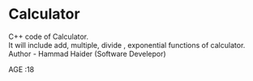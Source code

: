 # Calculator
C++ code of Calculator.
<br>
It will include add, multiple, divide , exponential functions of calculator.
<br>
Author - Hammad Haider (Software Develepor)
<br>

AGE :18
